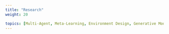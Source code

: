 ```yaml
---
title: "Research"
weight: 20

topics: [Multi-Agent, Meta-Learning, Environment Design, Generative Models, Finance, Opponent Shaping, Benchmarks]
---
```


